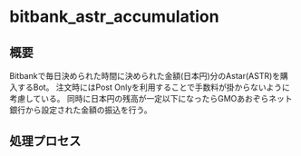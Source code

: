 # bitbank_astr_accumulation

## 概要
Bitbankで毎日決められた時間に決められた金額(日本円)分のAstar(ASTR)を購入するBot。
注文時にはPost Onlyを利用することで手数料が掛からないように考慮している。
同時に日本円の残高が一定以下になったらGMOあおぞらネット銀行から設定された金額の振込を行う。

## 処理プロセス